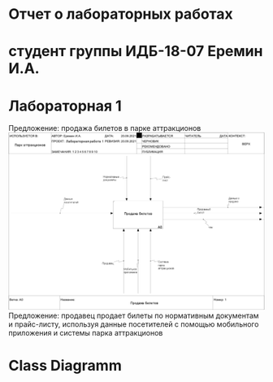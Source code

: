 # Отчет о лабораторных работах
# студент группы ИДБ-18-07 Еремин И.А.
# Лабораторная 1
Предложение: продажа билетов в парке аттракционов
![idef0](https://github.com/lulu2kan/lulu2kan.github.io/blob/main/lab1/01_A0.png)
Предложение: продавец продает билеты по нормативным документам и прайс-листу, используя данные посетителей с помощью мобильного приложения и системы парка аттракционов
# Class Diagramm
